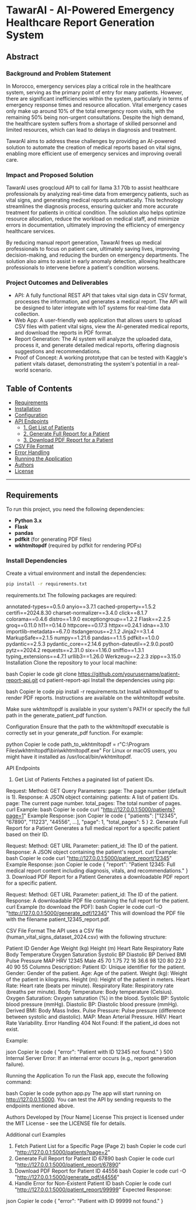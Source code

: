 # TawarAI - AI-Powered Emergency Healthcare Report Generation System
## Abstract
### Background and Problem Statement

In Morocco, emergency services play a critical role in the healthcare system, serving as the primary point of entry for many patients. However, there are significant inefficiencies within the system, particularly in terms of emergency response times and resource allocation. Vital emergency cases only make up around 10% of the total emergency room visits, with the remaining 50% being non-urgent consultations. Despite the high demand, the healthcare system suffers from a shortage of skilled personnel and limited resources, which can lead to delays in diagnosis and treatment.

TawarAI aims to address these challenges by providing an AI-powered solution to automate the creation of medical reports based on vital signs, enabling more efficient use of emergency services and improving overall care.

### Impact and Proposed Solution

TawarAI uses groqcloud API to call for llama 3.1 70b to assist healthcare professionals by analyzing real-time data from emergency patients, such as vital signs, and generating medical reports automatically. This technology streamlines the diagnosis process, ensuring quicker and more accurate treatment for patients in critical condition. The solution also helps optimize resource allocation, reduce the workload on medical staff, and minimize errors in documentation, ultimately improving the efficiency of emergency healthcare services.

By reducing manual report generation, TawarAI frees up medical professionals to focus on patient care, ultimately saving lives, improving decision-making, and reducing the burden on emergency departments. The solution also aims to assist in early anomaly detection, allowing healthcare professionals to intervene before a patient's condition worsens.

### Project Outcomes and Deliverables

* API: A fully functional REST API that takes vital sign data in CSV format, processes the information, and generates a medical report. The API will be designed to later integrate with IoT systems for real-time data collection.
* Web App: A user-friendly web application that allows users to upload CSV files with patient vital signs, view the AI-generated medical reports, and download the reports in PDF format.
* Report Generation: The AI system will analyze the uploaded data, process it, and generate detailed medical reports, offering diagnosis suggestions and recommendations.
* Proof of Concept: A working prototype that can be tested with Kaggle's patient vitals dataset, demonstrating the system's potential in a real-world scenario.

## Table of Contents

- [Requirements](#requirements)
- [Installation](#installation)
- [Configuration](#configuration)
- [API Endpoints](#api-endpoints)
  - [1. Get List of Patients](#1-get-list-of-patients)
  - [2. Generate Full Report for a Patient](#2-generate-full-report-for-a-patient)
  - [3. Download PDF Report for a Patient](#3-download-pdf-report-for-a-patient)
- [CSV File Format](#csv-file-format)
- [Error Handling](#error-handling)
- [Running the Application](#running-the-application)
- [Authors](#authors)
- [License](#license)

---

## Requirements

To run this project, you need the following dependencies:

- **Python 3.x** 
- **Flask**
- **pandas**
- **pdfkit** (for generating PDF files)
- **wkhtmltopdf** (required by pdfkit for rendering PDFs)

### Install Dependencies

Create a virtual environment and install the dependencies:

```bash
pip install -r requirements.txt
```

requirements.txt
The following packages are required:

annotated-types==0.5.0
anyio==3.7.1
cached-property==1.5.2
certifi==2024.8.30
charset-normalizer==3.4.0
click==8.1.7
colorama==0.4.6
distro==1.9.0
exceptiongroup==1.2.2
Flask==2.2.5
groq==0.11.0
h11==0.14.0
httpcore==0.17.3
httpx==0.24.1
idna==3.10
importlib-metadata==6.7.0
itsdangerous==2.1.2
Jinja2==3.1.4
MarkupSafe==2.1.5
numpy==1.21.6
pandas==1.1.5
pdfkit==1.0.0
pydantic==2.5.3
pydantic_core==2.14.6
python-dateutil==2.9.0.post0
pytz==2024.2
requests==2.31.0
six==1.16.0
sniffio==1.3.1
typing_extensions==4.7.1
urllib3==1.26.0
Werkzeug==2.2.3
zipp==3.15.0
Installation
Clone the repository to your local machine:

bash
Copier le code
git clone https://github.com/yourusername/patient-report-api.git
cd patient-report-api
Install the dependencies using pip:

bash
Copier le code
pip install -r requirements.txt
Install wkhtmltopdf to render PDF reports. Instructions are available on the wkhtmltopdf website.

Make sure wkhtmltopdf is available in your system's PATH or specify the full path in the generate_patient_pdf function.

Configuration
Ensure that the path to the wkhtmltopdf executable is correctly set in your generate_pdf function. For example:

python
Copier le code
path_to_wkhtmltopdf = r"C:\Program Files\wkhtmltopdf\bin\wkhtmltopdf.exe"
For Linux or macOS users, you might have it installed as /usr/local/bin/wkhtmltopdf.

API Endpoints
1. Get List of Patients
Fetches a paginated list of patient IDs.

Request:
Method: GET
Query Parameters:
page: The page number (default is 1).
Response:
A JSON object containing:
patients: A list of patient IDs.
page: The current page number.
total_pages: The total number of pages.
curl Example:
bash
Copier le code
curl "http://127.0.0.1:5000/patients?page=1"
Example Response:
json
Copier le code
{
  "patients": ["12345", "67890", "11223", "44556", ...],
  "page": 1,
  "total_pages": 5
}
2. Generate Full Report for a Patient
Generates a full medical report for a specific patient based on their ID.

Request:
Method: GET
URL Parameter:
patient_id: The ID of the patient.
Response:
A JSON object containing the patient's report.
curl Example:
bash
Copier le code
curl "http://127.0.0.1:5000/patient_report/12345"
Example Response:
json
Copier le code
{
  "report": "Patient 12345: Full medical report content including diagnosis, vitals, and recommendations."
}
3. Download PDF Report for a Patient
Generates a downloadable PDF report for a specific patient.

Request:
Method: GET
URL Parameter:
patient_id: The ID of the patient.
Response:
A downloadable PDF file containing the full report for the patient.
curl Example (to download the PDF):
bash
Copier le code
curl -O "http://127.0.0.1:5000/generate_pdf/12345"
This will download the PDF file with the filename patient_12345_report.pdf.

CSV File Format
The API uses a CSV file (human_vital_signs_dataset_2024.csv) with the following structure:

Patient ID	Gender	Age	Weight (kg)	Height (m)	Heart Rate	Respiratory Rate	Body Temperature	Oxygen Saturation	Systolic BP	Diastolic BP	Derived BMI	Pulse Pressure	MAP	HRV
12345	Male	45	70	1.75	72	16	36.6	98	120	80	22.9	40	90	55
Columns Description:
Patient ID: Unique identifier for the patient.
Gender: Gender of the patient.
Age: Age of the patient.
Weight (kg): Weight of the patient in kilograms.
Height (m): Height of the patient in meters.
Heart Rate: Heart rate (beats per minute).
Respiratory Rate: Respiratory rate (breaths per minute).
Body Temperature: Body temperature (Celsius).
Oxygen Saturation: Oxygen saturation (%) in the blood.
Systolic BP: Systolic blood pressure (mmHg).
Diastolic BP: Diastolic blood pressure (mmHg).
Derived BMI: Body Mass Index.
Pulse Pressure: Pulse pressure (difference between systolic and diastolic).
MAP: Mean Arterial Pressure.
HRV: Heart Rate Variability.
Error Handling
404 Not Found: If the patient_id does not exist.

Example:

json
Copier le code
{
  "error": "Patient with ID 12345 not found."
}
500 Internal Server Error: If an internal error occurs (e.g., report generation failure).

Running the Application
To run the Flask app, execute the following command:

bash
Copier le code
python app.py
The app will start running on http://127.0.0.1:5000. You can test the API by sending requests to the endpoints mentioned above.

Authors
Developed by [Your Name]
License
This project is licensed under the MIT License - see the LICENSE file for details.

Additional curl Examples
1. Fetch Patient List for a Specific Page (Page 2)
bash
Copier le code
curl "http://127.0.0.1:5000/patients?page=2"
2. Generate Full Report for Patient ID 67890
bash
Copier le code
curl "http://127.0.0.1:5000/patient_report/67890"
3. Download PDF Report for Patient ID 44556
bash
Copier le code
curl -O "http://127.0.0.1:5000/generate_pdf/44556"
4. Handle Error for Non-Existent Patient ID
bash
Copier le code
curl "http://127.0.0.1:5000/patient_report/99999"
Expected Response:

json
Copier le code
{
  "error": "Patient with ID 99999 not found."
}
